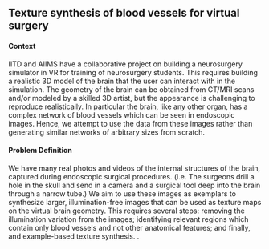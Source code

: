 ## Texture synthesis of blood vessels for virtual surgery

#### Context

IITD and AIIMS have a collaborative project on building a neurosurgery simulator in VR for training of neurosurgery students. This requires building a realistic 3D model of the brain that the user can interact with in the simulation. The geometry of the brain can be obtained from CT/MRI scans and/or modeled by a skilled 3D artist, but the appearance is challenging to reproduce realistically. In particular the brain, like any other organ, has a complex network of blood vessels which can be seen in endoscopic images. Hence, we attempt to use the data from these images rather than generating similar networks of arbitrary sizes from scratch.

#### Problem Definition

We have many real photos and videos of the internal structures of the brain, captured during endoscopic surgical procedures. (i.e. The surgeons drill a hole in the skull and send in a camera and a surgical tool deep into the brain through a narrow tube.) We aim to use these images as exemplars to synthesize larger, illumination-free images that can be used as texture maps on the virtual brain geometry. This requires several steps: removing the illumination variation from the images; identifying relevant regions which contain only blood vessels and not other anatomical features; and finally, and example-based texture synthesis. .
